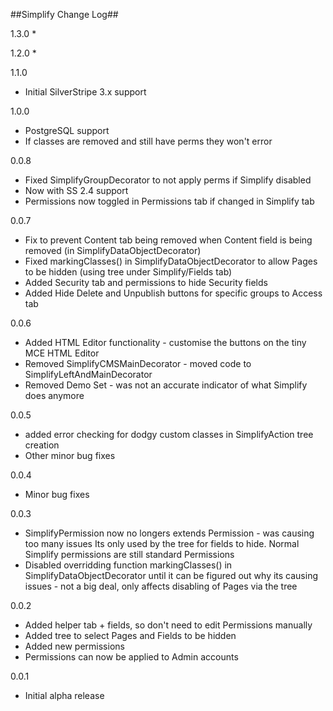 ##Simplify Change Log##

1.3.0
 *

1.2.0
 *

1.1.0
 * Initial SilverStripe 3.x support

1.0.0
 * PostgreSQL support
 * If classes are removed and still have perms they won't error

0.0.8
 * Fixed SimplifyGroupDecorator to not apply perms if Simplify disabled
 * Now with SS 2.4 support
 * Permissions now toggled in Permissions tab if changed in Simplify tab

0.0.7
 * Fix to prevent Content tab being removed when Content field is being removed (in SimplifyDataObjectDecorator)
 * Fixed markingClasses() in SimplifyDataObjectDecorator to allow Pages to be hidden (using tree under Simplify/Fields tab)
 * Added Security tab and permissions to hide Security fields
 * Added Hide Delete and Unpublish buttons for specific groups to Access tab 

0.0.6
 * Added HTML Editor functionality - customise the buttons on the tiny MCE HTML Editor
 * Removed SimplifyCMSMainDecorator - moved code to SimplifyLeftAndMainDecorator
 * Removed Demo Set - was not an accurate indicator of what Simplify does anymore

0.0.5
 * added error checking for dodgy custom classes in SimplifyAction tree creation
 * Other minor bug fixes

0.0.4
 * Minor bug fixes

0.0.3
 * SimplifyPermission now no longers extends Permission - was causing too many issues
   Its only used by the tree for fields to hide.
   Normal Simplify permissions are still standard Permissions
 * Disabled overridding function markingClasses() in SimplifyDataObjectDecorator until it can be
   figured out why its causing issues - not a big deal, only affects disabling of Pages via the tree

0.0.2
  * Added helper tab + fields, so don't need to edit Permissions manually
  * Added tree to select Pages and Fields to be hidden
  * Added new permissions
  * Permissions can now be applied to Admin accounts

0.0.1
  * Initial alpha release




 
